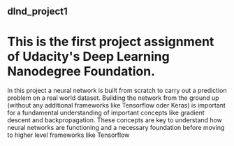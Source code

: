 ## dlnd_project1

# This is the first project assignment of Udacity's Deep Learning Nanodegree Foundation.

In this project a neural network is built from scratch to carry out a prediction problem on a real world dataset. 
Building the network from the ground up (without any additional frameworks like Tensorflow oder Keras) is important for 
a fundamental understanding of important concepts like gradient descent and backpropagation.
These concepts are key to understand how neural networks are functioning and a necessary foundation before moving to higher
level frameworks like Tensorflow
